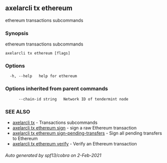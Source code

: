 ## axelarcli tx ethereum

ethereum transactions subcommands

### Synopsis

ethereum transactions subcommands

```
axelarcli tx ethereum [flags]
```

### Options

```
  -h, --help   help for ethereum
```

### Options inherited from parent commands

```
      --chain-id string   Network ID of tendermint node
```

### SEE ALSO

* [axelarcli tx](axelarcli_tx.md)     - Transactions subcommands
* [axelarcli tx ethereum sign](axelarcli_tx_ethereum_sign.md)     - sign a raw Ethereum transaction
* [axelarcli tx ethereum sign-pending-transfers](axelarcli_tx_ethereum_sign-pending-transfers.md)     - Sign all pending
  transfers to Ethereum
* [axelarcli tx ethereum verify](axelarcli_tx_ethereum_verify.md)     - Verify an Ethereum transaction

###### Auto generated by spf13/cobra on 2-Feb-2021
